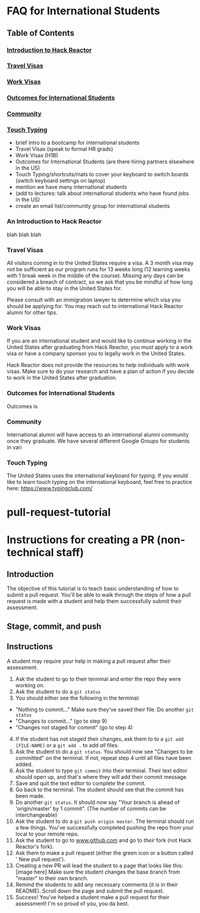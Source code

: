 # **FAQ for International Students**

## Table of Contents
### [Introduction to Hack Reactor](#intro)
### [Travel Visas](#travel-visas)
### [Work Visas](#work-visas)
### [Outcomes for International Students](#outcomes)
### [Community](#community)
### [Touch Typing](#touch)


* brief intro to a bootcamp for international students
* Travel Visas (speak to formal HR grads)
* Work Visas (H1B)
* Outcomes for International Students (are there hiring partners elsewhere in the US)
* Touch Typing/shortcuts/mats to cover your keyboard to switch boards (switch keyboard settings on laptop)
* mention we have many international students
* (add to lectures: talk about international students who have found jobs in the US)
* create an email list/community group for international students

### <a name="intro"></a> An Introduction to Hack Reactor
blah blah blah

### <a name="travel-visas"></a>Travel Visas
All visitors coming in to the United States require a visa. A 3 month visa may not be sufficient as our program runs for 13 weeks long (12 learning weeks with 1 break week in the middle of the course). Missing any days can be considered a breach of contract, so we ask that you be mindful of how long you will be able to stay in the United States for.

Please consult with an immigration lawyer to determine which visa you should be applying for. You may reach out to international Hack Reactor alumni for other tips.


### <a name="work-visas"></a>Work Visas
If you are an international student and would like to continue working in the United States after graduating from Hack Reactor, you must apply to a work visa or have a company sponsor you to legally work in the United States.

Hack Reactor does not provide the resources to help individuals with work visas. Make sure to do your research and have a plan of action if you decide to work in the United States after graduation.

### <a name="outcomes"></a>Outcomes for International Students
Outcomes is

### <a name="community"></a>Community
International alumni will have access to an international alumni community once they graduate. We have several different Google Groups for students in vari

### <a name="touch"></a>Touch Typing
The United States uses the international keyboard for typing. If you would like to learn touch typing on the international keyboard, feel free to practice here:  https://www.typingclub.com/


# pull-request-tutorial
# Instructions for creating a PR (non-technical staff)

## Introduction
The objective of this tutorial is to teach basic understanding of how to submit
a pull request. You'll be able to walk through the steps of how a pull request
is made with a student and help them successfully submit their assessment.

## Stage, commit, and push



## Instructions
A student may require your help in making a pull request after their assessment.
1. Ask the student to go to their terminal and enter the repo they were working
on.  
2. Ask the student to do a `git status`  
3. You should either see the following in the terminal:  
  - "Nothing to commit..." Make sure they've saved their file. Do another `git
status`  
  - "Changes to commit..." (go to step 9)  
  - "Changes not staged for commit" (go to step 4)  
4. If the student has not staged their changes, ask them to to a
`git add [FILE-NAME]` or a `git add .` to add *all* files.  
5. Ask the student to do a `git status`. You should now see "Changes to be
committed" on the terminal. If not, repeat step 4 until all files have been
added.  
6. Ask the student to type `git commit` into their terminal. Their text editor
should open up, and that's where they will add their commit message.  
7. Save and quit the text editor to complete the commit.  
8. Go back to the terminal. The student should see that the commit has been
made.  
9. Do another `git status`. It should now say "Your branch is ahead of
'origin/master' by 1 commit". (The number of commits can be interchangeable)  
10. Ask the student to do a `git push origin master`. The terminal should run
a few things. You've successfully completed pushing the repo from your local to
your remote repo.  
11. Ask the student to go to www.github.com and go to *their* fork (not Hack
  Reactor's fork).  
12. Ask them to make a pull request (either the green icon or a button called '
New pull request').  
13. Creating a new PR will lead the student to a page that looks like this:
  [image here]
  Make sure the student changes the base branch from "master" to their own branch.  
14. Remind the students to add any necessary comments (it is in their README).
Scroll down the page and submit the pull request.  
15. Success! You've helped a student make a pull request for their assessment!
I'm so proud of you, you da best.
